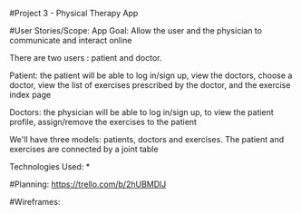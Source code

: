#Project 3 - Physical Therapy App

#User Stories/Scope:
App Goal: Allow the user and the physician to communicate and interact online

There are two users : patient and doctor.

Patient: the patient will be able to log in/sign up,  view the doctors, choose a doctor, view the list of exercises prescribed by the doctor, and the exercise index page
 
Doctors: the physician will be able to log in/sign up, to view the patient profile, assign/remove the exercises to the patient

We'll have three models: patients,  doctors and exercises. The patient and exercises are connected by a joint table

Technologies Used:
* 

#Planning: 
https://trello.com/b/2hUBMDlJ

#Wireframes:






